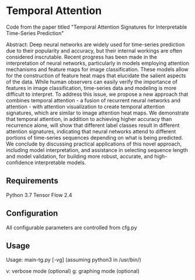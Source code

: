 # Temporal Attention
Code from the paper titled "Temporal Attention Signatures for Interpretable Time-Series Prediction"

Abstract: Deep neural networks are widely used for time-series prediction due to their popularity and accuracy, but their internal workings are often considered inscrutable. Recent progress has been made in the interpretation of neural networks, particularly in models employing attention mechanisms and feature maps for image classification. These models allow for the construction of feature heat maps that elucidate the salient aspects of the data. While human observers can easily verify the importance of features in image classification, time-series data and modeling is more difficult to interpret. To address this issue, we propose a new approach that combines temporal attention - a fusion of recurrent neural networks and attention - with attention visualization to create temporal attention signatures, which are similar to image attention heat maps. We demonstrate that temporal attention, in addition to achieving higher accuracy than recurrence alone, will show that different label classes result in different attention signatures, indicating that neural networks attend to different portions of time-series sequences depending on what is being predicted. We conclude by discussing practical applications of this novel approach, including model interpretation, and assistance in selecting sequence length and model validation, for building more robust, accurate, and high-confidence interpretable models.

## Requirements

Python 3.7
Tensor Flow 2.4

## Configuration

All configurable parameters are controlled from cfg.py

## Usage

Usage: main-tg.py [-vg]
       (assuming python3 in /usr/bin/)

v: verbose mode (optional)
g: graphing mode (optional)
